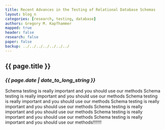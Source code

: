 ```yaml
---
title: Recent Advances in the Testing of Relational Database Schemas 
layout: blog_n
categories: [research, testing, database]
authors: Gregory M. Kapfhammer
mapped: true 
header: false 
research: false 
paper: false
backup: ../../../../../../../
---
```


## {{ page.title }}
### <em>{{ page.date | date_to_long_string }}</em>

Schema testing is really important and you should use our methods
Schema testing is really important and you should use our methods
Schema testing is really important and you should use our methods
Schema testing is really important and you should use our methods
Schema testing is really important and you should use our methods
Schema testing is really important and you should use our methods
Schema testing is really important and you should use our methods!!!!!!!

